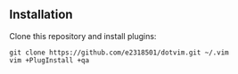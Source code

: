 ## Installation

Clone this repository and install plugins:

    git clone https://github.com/e2318501/dotvim.git ~/.vim
    vim +PlugInstall +qa
